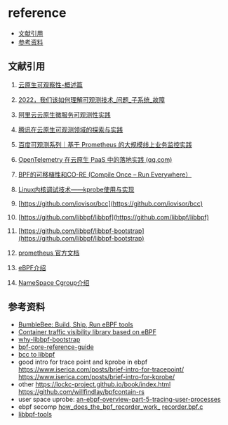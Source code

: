 # reference

<!-- TOC -->

- [文献引用](#文献引用)
- [参考资料](#参考资料)

<!-- /TOC -->

## 文献引用

1. [云原生可观察性-概述篇](https://zhuanlan.zhihu.com/p/493801883?utm_source=wechat_session&utm_medium=social&utm_oi=1220483684320915456)

2. [2022，我们该如何理解可观测技术_问题_子系统_故障](https://www.sohu.com/a/556403364_355140)

3. [阿里云云原生微服务可观测性实践](https://developer.aliyun.com/article/878309)

4. [腾讯在云原生可观测领域的探索与实践](https://cloud.tencent.com/developer/video/31175)

5. [百度可观测系列｜基于 Prometheus 的大规模线上业务监控实践](https://baijiahao.baidu.com/s?id=1718712906327298934&wfr=spider&for=pc)

6. [OpenTelemetry 在云原生 PaaS 中的落地实践 (qq.com)](https://mp.weixin.qq.com/s/DcTQ3pYU0MOvINJHYWplsg)
   
7. [BPF的可移植性和CO-RE (Compile Once – Run Everywhere）](https://www.cnblogs.com/charlieroro/p/14206214.html)

8. [Linux内核调试技术——kprobe使用与实现](https://blog.csdn.net/luckyapple1028/article/details/52972315) 

9. [https://github.com/iovisor/bcc](https://github.com/iovisor/bcc)

10. [https://github.com/libbpf/libbpf](https://github.com/libbpf/libbpf)

11. [https://github.com/libbpf/libbpf-bootstrap](https://github.com/libbpf/libbpf-bootstrap)

12. [prometheus 官方文档](https://prometheus.fuckcloudnative.io/)

13. [eBPF介绍](https://www.ebpf.top/post/ebpf_intro/)

14. [NameSpace Cgroup介绍](https://zhuanlan.zhihu.com/p/80733932)

## 参考资料

* [BumbleBee: Build, Ship, Run eBPF tools](https://www.solo.io/blog/solo-announces-bumblebee/)
* [Container traffic visibility library based on eBPF](https://github.com/ntop/libebpfflow)
* [why-libbpf-bootstrap](https://nakryiko.com/posts/libbpf-bootstrap/#why-libbpf-bootstrap)
* [bpf-core-reference-guide](https://nakryiko.com/posts/bpf-core-reference-guide/)
* [bcc to libbpf](https://nakryiko.com/posts/bcc-to-libbpf-howto-guide/#setting-up-user-space-parts)
* good intro for trace point and kprobe in ebpf
  https://www.iserica.com/posts/brief-intro-for-tracepoint/
  https://www.iserica.com/posts/brief-intro-for-kprobe/
* other
  https://lockc-project.github.io/book/index.html
  https://github.com/willfindlay/bpfcontain-rs
* user space uprobe:
  [an-ebpf-overview-part-5-tracing-user-processes](https://www.collabora.com/news-and-blog/blog/2019/05/14/an-ebpf-overview-part-5-tracing-user-processes/)
* ebpf secomp
  [how_does_the_bpf_recorder_work_](https://developers.redhat.com/articles/2021/12/16/secure-your-kubernetes-deployments-ebpf#how_does_the_bpf_recorder_work_)
  [recorder.bpf.c](https://github.com/kubernetes-sigs/security-profiles-operator/blob/main/internal/pkg/daemon/bpfrecorder/bpf/recorder.bpf.c)
* [libbpf-tools](https://github.com/iovisor/bcc/tree/master/libbpf-tools)